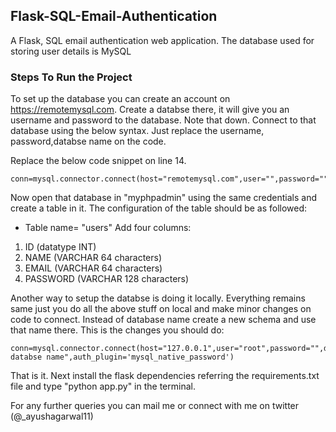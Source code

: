 ## Flask-SQL-Email-Authentication
A Flask, SQL email authentication web application. The database used for storing user details is MySQL

### Steps To Run the Project

To set up the database you can create an account on https://remotemysql.com. Create a databse there, it will give you an username and password to the database. Note that down. 
Connect to that database using the below syntax. Just replace the username, password,databse name on the code.

Replace the below code snippet on line 14.
```
conn=mysql.connector.connect(host="remotemysql.com",user="",password="",database="")
```

Now open that database in "myphpadmin" using the same credentials and create a table in it. 
The configuration of the table should be as followed:
* Table name= "users"
Add four columns: 
1. ID (datatype INT)
2. NAME (VARCHAR 64 characters)
3. EMAIL (VARCHAR 64 characters)
4. PASSWORD (VARCHAR 128 characters)

Another way to setup the databse is doing it locally. Everything remains same just you do all the above stuff on local and make minor changes on code to connect. Instead of database name create a new schema and use that name there.
This is the changes you should do: 
```
conn=mysql.connector.connect(host="127.0.0.1",user="root",password="",database="your databse name",auth_plugin='mysql_native_password')
```

That is it. Next install the flask dependencies referring the requirements.txt file and type "python app.py" in the terminal. 

For any further queries you can mail me or connect with me on twitter (@_ayushagarwal11)
